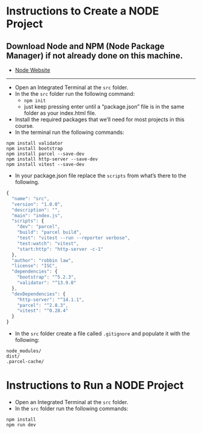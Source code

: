 # Instructions to Create a NODE Project

## Download Node and NPM (Node Package Manager) if not already done on this machine.

- [Node Website](https://nodejs.org/en/)

----

- Open an Integrated Terminal at the `src` folder.
- In the the `src` folder run the following command:
  - `npm init`
  - just keep pressing enter until a “package.json” file is in the same folder as your index.html file.
- Install the required packages that we’ll need for most projects in this course.
- In the terminal run the following commands:
```npm
npm install validator
npm install bootstrap
npm install parcel --save-dev
npm install http-server --save-dev
npm install vitest --save-dev
```
- In your package.json file replace the `scripts` from what’s there to the following.

```javaScript
{
  "name": "src",
  "version": "1.0.0",
  "description": "",
  "main": "index.js",
  "scripts": {
    "dev": "parcel",
    "build": "parcel build",
    "test": "vitest --run --reporter verbose",
    "test:watch": "vitest",
    "start:http": "http-server -c-1"
  },
  "author": "robbin law",
  "license": "ISC",
  "dependencies": {
    "bootstrap": "^5.2.3",
    "validator": "^13.9.0"
  },
  "devDependencies": {
    "http-server": "^14.1.1",
    "parcel": "^2.8.3",
    "vitest": "^0.28.4"
  }
}
```
- In the `src` folder create a file called `.gitignore` and populate it with the following:
```npm
node_modules/
dist/
.parcel-cache/
```

# Instructions to Run a NODE Project

- Open an Integrated Terminal at the `src` folder.
- In the `src` folder run the following commands:
```npm
npm install
npm run dev
```

